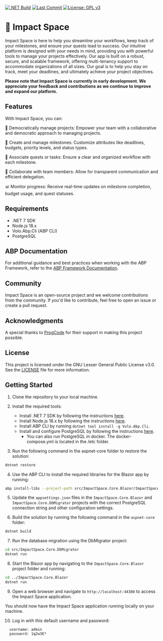 [![.NET Build](https://github.com/impact-space/app/actions/workflows/dotnet.yml/badge.svg)](https://github.com/impact-space/app/actions/workflows/dotnet.yml) [![Last Commit](https://img.shields.io/github/last-commit/impact-space/app)](https://github.com/impact-space/app/commits/master) [![License: GPL v3](https://img.shields.io/badge/License-GPLv3-blue.svg)](https://www.gnu.org/licenses/gpl-3.0)



# 🚀 Impact Space

Impact Space is here to help you streamline your workflows, keep track  of your milestones, and ensure your quests lead to success. Our intuitive platform is designed with your needs in mind, providing you with powerful tools to manage your projects effectively. Our app is built on a robust, secure, and scalable framework, offering  multi-tenancy support to accommodate organizations of all sizes. Our goal is to help you stay on track, meet your deadlines, and ultimately achieve your project objectives.

**Please note that Impact Space is currently in early development. We appreciate your feedback and contributions as we continue to improve and expand our platform.**

## Features

With Impact Space, you can:

🤝 Democratically manage projects: Empower your team with a collaborative and democratic approach to managing projects.

🎯 Create and manage milestones: Customize attributes like deadlines, budgets, priority levels, and status types.

📝 Associate quests or tasks: Ensure a clear and organized workflow with each milestone.

💬 Collaborate with team members: Allow for transparent communication and efficient delegation.

📊 Monitor progress: Receive real-time updates on milestone completion, budget usage, and quest statuses.

## Requirements

- .NET 7 SDK
- Node.js 18.x
- Volo.Abp.Cli (ABP CLI)
- PostgreSQL

## ABP Documentation

For additional guidance and best practices when working with the ABP Framework, refer to the [ABP Framework Documentation](https://docs.abp.io/en/abp/latest/).

## Community

Impact Space is an open-source project and we welcome contributions from the community. If you'd like to contribute, feel free to open an issue or create a pull request.

## Acknowledgments

A special thanks to [ProgCode](https://progcode.org) for their support in making this project possible.

## License

This project is licensed under the GNU Lesser General Public License v3.0. See the [LICENSE](LICENSE) file for more information.

## Getting Started

1. Clone the repository to your local machine.
2. Install the required tools:
   - Install .NET 7 SDK by following the instructions [here](https://dotnet.microsoft.com/download/dotnet/7.0).
   - Install Node.js 18.x by following the instructions [here](https://nodejs.org/en/download/).
   - Install ABP CLI by running `dotnet tool install -g Volo.Abp.Cli`.
   - Install and configure PostgreSQL by following the instructions [here](https://www.postgresql.org/download/).
     - You can also run PostgreSQL in docker.  The docker-compose.yml is located in the /etc folder.

3. Run the following command in the aspnet-core folder to restore the solution:

```bash
dotnet restore
```

4. Use the ABP CLI to install the required libraries for the Blazor app by running:

```bash
abp install-libs --project-path src/ImpactSpace.Core.Blazor/ImpactSpace.Core.Blazor.csproj
```

5. Update the `appsettings.json` files in the `ImpactSpace.Core.Blazor` and `ImpactSpace.Core.DbMigrator` projects with the correct PostgreSQL connection string and other configuration settings.

6. Build the solution by running the following command in the `aspnet-core` folder:

```bash
dotnet build
```

7. Run the database migration using the DbMigrator project:

```bash
cd src/ImpactSpace.Core.DbMigrator
dotnet run
```

8. Start the Blazor app by navigating to the `ImpactSpace.Core.Blazor` project folder and running:

```bash
cd ../ImpactSpace.Core.Blazor
dotnet run
```

9. Open a web browser and navigate to `http://localhost:44380` to access the Impact Space application.

You should now have the Impact Space application running locally on your machine.

10. Log in with this default username and password:

```
  username: admin
  password: 1q2w3E*
```

